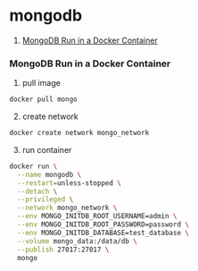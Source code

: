 # mongodb
1. [MongoDB Run in a Docker Container](#MongoDB-Run-in-a-Docker-Container)

### MongoDB Run in a Docker Container
1. pull image
```bash
docker pull mongo
```
2. create network
```bash
docker create network mongo_network
```
3. run container

```bash
docker run \
  --name mongodb \
  --restart=unless-stopped \
  --detach \
  --privileged \
  --network mongo_network \
  --env MONGO_INITDB_ROOT_USERNAME=admin \
  --env MONGO_INITDB_ROOT_PASSWORD=password \
  --env MONGO_INITDB_DATABASE=test_database \
  --volume mongo_data:/data/db \
  --publish 27017:27017 \
  mongo
```